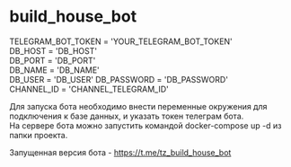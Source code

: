 # build_house_bot
TELEGRAM_BOT_TOKEN = 'YOUR_TELEGRAM_BOT_TOKEN'  
DB_HOST = 'DB_HOST'  
DB_PORT = 'DB_PORT'  
DB_NAME = 'DB_NAME'  
DB_USER = 'DB_USER'
DB_PASSWORD = 'DB_PASSWORD'  
CHANNEL_ID = 'CHANNEL_TELEGRAM_ID'  

Для запуска бота необходимо внести переменные окружения для подключения к базе данных, и указать токен телеграм бота.  
На сервере бота можно запустить командой docker-compose up -d из папки проекта.

Запущенная версия бота - https://t.me/tz_build_house_bot
